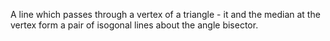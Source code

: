 A line which passes through a vertex of a triangle - it and the median
at the vertex form a pair of isogonal lines about the angle bisector.
